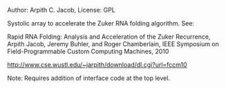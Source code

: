 Author: Arpith C. Jacob,
License: GPL

Systolic array to accelerate the Zuker RNA folding algorithm. See:

Rapid RNA Folding: Analysis and Acceleration of the Zuker Recurrence,
Arpith Jacob, Jeremy Buhler, and Roger Chamberlain,
IEEE Symposium on Field-Programmable Custom Computing Machines, 2010

http://www.cse.wustl.edu/~jarpith/download/dl.cgi?url=fccm10


Note:
Requires addition of interface code at the top level.

